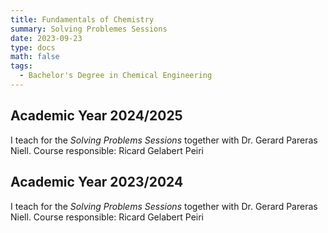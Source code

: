 ```yaml
---
title: Fundamentals of Chemistry
summary: Solving Problemes Sessions
date: 2023-09-23
type: docs
math: false
tags:
  - Bachelor's Degree in Chemical Engineering
---
```

## Academic Year 2024/2025

I teach for the _Solving Problems Sessions_ together with Dr. Gerard Pareras Niell. Course responsible: Ricard Gelabert Peiri

## Academic Year 2023/2024

I teach for the _Solving Problems Sessions_ together with Dr. Gerard Pareras Niell. Course responsible: Ricard Gelabert Peiri
